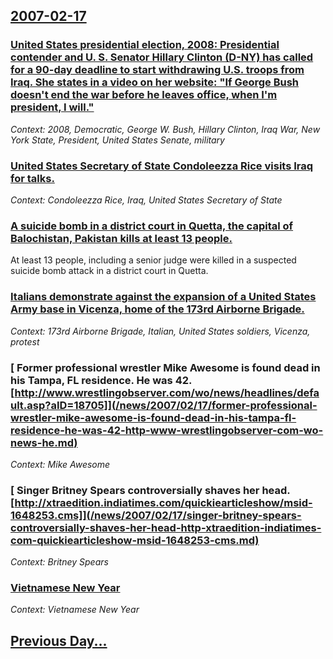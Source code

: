 ## [2007-02-17](/news/2007/02/17/index.md)

### [ United States presidential election, 2008: Presidential contender and U. S. Senator Hillary Clinton (D-NY) has called for a 90-day deadline to start withdrawing U.S. troops from Iraq. She states in a video on her website: "If George Bush doesn't end the war before he leaves office, when I'm president, I will." ](/news/2007/02/17/united-states-presidential-election-2008-presidential-contender-and-u-s-senator-hillary-clinton-d-ny-has-called-for-a-90-day-deadline.md)
_Context: 2008, Democratic, George W. Bush, Hillary Clinton, Iraq War, New York State, President, United States Senate, military_

### [ United States Secretary of State Condoleezza Rice visits Iraq for talks. ](/news/2007/02/17/united-states-secretary-of-state-condoleezza-rice-visits-iraq-for-talks.md)
_Context: Condoleezza Rice, Iraq, United States Secretary of State_

### [ A suicide bomb in a district court in Quetta, the capital of Balochistan, Pakistan kills at least 13 people. ](/news/2007/02/17/a-suicide-bomb-in-a-district-court-in-quetta-the-capital-of-balochistan-pakistan-kills-at-least-13-people.md)
At least 13 people, including a senior judge were killed in a suspected suicide bomb attack in a district court in Quetta.

### [ Italians demonstrate against the expansion of a United States Army base in Vicenza, home of the 173rd Airborne Brigade. ](/news/2007/02/17/italians-demonstrate-against-the-expansion-of-a-united-states-army-base-in-vicenza-home-of-the-173rd-airborne-brigade.md)
_Context: 173rd Airborne Brigade, Italian, United States soldiers, Vicenza, protest_

### [ Former professional wrestler Mike Awesome is found dead in his Tampa, FL residence. He was 42. [http://www.wrestlingobserver.com/wo/news/headlines/default.asp?aID=18705]](/news/2007/02/17/former-professional-wrestler-mike-awesome-is-found-dead-in-his-tampa-fl-residence-he-was-42-http-www-wrestlingobserver-com-wo-news-he.md)
_Context: Mike Awesome_

### [ Singer Britney Spears controversially shaves her head. [http://xtraedition.indiatimes.com/quickiearticleshow/msid-1648253.cms]](/news/2007/02/17/singer-britney-spears-controversially-shaves-her-head-http-xtraedition-indiatimes-com-quickiearticleshow-msid-1648253-cms.md)
_Context: Britney Spears_

### [ Vietnamese New Year](/news/2007/02/17/vietnamese-new-year.md)
_Context: Vietnamese New Year_

## [Previous Day...](/news/2007/02/16/index.md)

